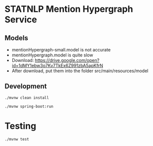 # STATNLP Mention Hypergraph Service

## Models
- mentionHypergraph-small.model is not accurate
- mentionHypergraph.model is quite slow
- Download: https://drive.google.com/open?id=1dMY1ebw3o7Kv7TkEx6Z991zbA5apKfrN
- After download, put them into the folder src/main/resources/model

## Development

    ./mvnw clean install
    
    ./mvnw spring-boot:run
    
# Testing
    
    ./mvnw test    